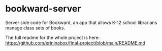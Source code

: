 # bookward-server
Server side code for Bookward, an app that allows K-12 school librarians manage class sets of books.

The full readme for the whole project is here: <https://github.com/erininabox/final-project/blob/main/README.md>
